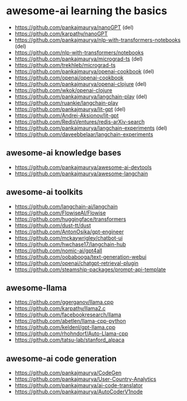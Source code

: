 # awesome-ai learning the basics
- https://github.com/pankajmaurya/nanoGPT (del)
- https://github.com/karpathy/nanoGPT
- https://github.com/pankajmaurya/nlp-with-transformers-notebooks (del)
- https://github.com/nlp-with-transformers/notebooks
- https://github.com/pankajmaurya/micrograd-ts (del)
- https://github.com/trekhleb/micrograd-ts
- https://github.com/pankajmaurya/openai-cookbook (del)
- https://github.com/openai/openai-cookbook
- https://github.com/pankajmaurya/openai-clojure (del)
- https://github.com/wkok/openai-clojure
- https://github.com/pankajmaurya/langchain-play (del)
- https://github.com/ruankie/langchain-play
- https://github.com/pankajmaurya/lit-gpt (del)
- https://github.com/Andrei-Aksionov/lit-gpt
- https://github.com/RedisVentures/redis-arXiv-search
- https://github.com/pankajmaurya/langchain-experiments (del)
- https://github.com/daveebbelaar/langchain-experiments

## awesome-ai knowledge bases
- https://github.com/pankajmaurya/awesome-ai-devtools
- https://github.com/pankajmaurya/awesome-langchain

## awesome-ai toolkits
- https://github.com/langchain-ai/langchain
- https://github.com/FlowiseAI/Flowise
- https://github.com/huggingface/transformers
- https://github.com/dust-tt/dust
- https://github.com/AntonOsika/gpt-engineer
- https://github.com/mckaywrigley/chatbot-ui 
- https://github.com/hwchase17/langchain-hub
- https://github.com/nomic-ai/gpt4all
- https://github.com/oobabooga/text-generation-webui
- https://github.com/openai/chatgpt-retrieval-plugin
- https://github.com/steamship-packages/prompt-api-template

## awesome-llama
- https://github.com/ggerganov/llama.cpp
- https://github.com/karpathy/llama2.c
- https://github.com/facebookresearch/llama
- https://github.com/abetlen/llama-cpp-python
- https://github.com/keldenl/gpt-llama.cpp
- https://github.com/rhohndorf/Auto-Llama-cpp
- https://github.com/tatsu-lab/stanford_alpaca

## awesome-ai code generation
- https://github.com/pankajmaurya/CodeGen
- https://github.com/pankajmaurya/User-Country-Analytics
- https://github.com/pankajmaurya/ai-code-translator
- https://github.com/pankajmaurya/AutoCoderV1node

